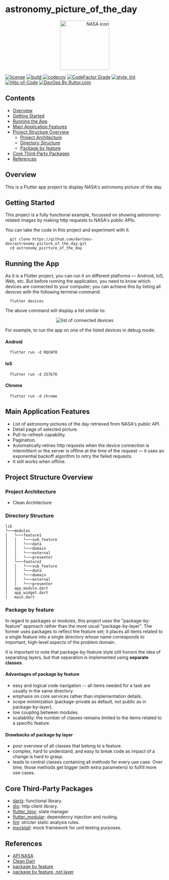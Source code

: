 # astronomy_picture_of_the_day

<p align="center"> 
  <a href="https://www.nasa.gov/" align="right">
    <img width="156" alt="NASA icon"
    src="https://user-images.githubusercontent.com/24878574/282269386-1804fb09-3afe-4f05-9169-da18b36100a3.png">
  </a>
</p>

[![license](https://img.shields.io/badge/license-mit-green.svg)](https://github.com/dartoos-dev/astronomy_picture_of_the_day/blob/master/LICENSE)
[![build](https://github.com/dartoos-dev/astronomy_picture_of_the_day/actions/workflows/build.yml/badge.svg)](https://github.com/dartoos-dev/astronomy_picture_of_the_day/actions/)
[![codecov](https://codecov.io/gh/dartoos-dev/astronomy_picture_of_the_day/branch/master/graph/badge.svg?token=W6spF0S796)](https://codecov.io/gh/dartoos-dev/astronomy_picture_of_the_day)
[![CodeFactor Grade](https://img.shields.io/codefactor/grade/github/rafamizes/astronomy_picture_of_the_day)](https://www.codefactor.io/repository/github/rafamizes/astronomy_picture_of_the_day)
[![style: lint](https://img.shields.io/badge/style-lint-4BC0F5.svg)](https://pub.dev/packages/lint)
[![Hits-of-Code](https://hitsofcode.com/github/dartoos-dev/astronomy_picture_of_the_day?branch=master)](https://hitsofcode.com/github/dartoos-dev/astronomy_picture_of_the_day/view?branch=master)
[![DevOps By
Rultor.com](https://www.rultor.com/b/dartoos-dev/astronomy_picture_of_the_day)](https://www.rultor.com/p/dartoos-dev/astronomy_picture_of_the_day)

## Contents

- [Overview](#overview)
- [Getting Started](#getting-started)
- [Running the App](#running-the-app)
- [Main Application Features](#main-application-features)
- [Project Structure Overview](#project-structure-overview)
  - [Project Architecture](#project-architecture)
  - [Directory Structure](#directory-structure)
  - [Package by feature](#package-by-feature)
- [Core Third-Party Packages](#core-third-party-packages)
- [References](#references)

## Overview

This is a Flutter app project to display NASA's astronomy picture of the day.

## Getting Started

This project is a fully functional example, focussed on showing
astronomy-related images by making http requests to NASA's public APIs.

You can take the code in this project and experiment with it.

```shell
  git clone https://github.com/dartoos-dev/astronomy_picture_of_the_day.git
  cd astronomy_picrture_of_the_day
```

## Running the App

As it is a Flutter project, you can run it on different platforms — Android,
IoS, Web, etc. But before running the application, you need to know which
devices are connected to your computer; you can achieve this by listing all
devices with the following terminal command:

```shell
  flutter devices
```

The above command will display a list similar to:

<p align="center">
  <img alt="list of connected devices"
  src="https://user-images.githubusercontent.com/24878574/282270845-2ea519df-9136-4d23-96f9-15fde7c53e88.png">
</p>

For example, to run the app on one of the listed devices in debug mode:

#### Android

```shell
  flutter run -d RQCW70
```

#### IoS

```shell
  flutter run -d 257E76
```

#### Chrome

```shell
  flutter run -d chrome
```

## Main Application Features

- List of astronomy pictures of the day retrieved from NASA's public API.
- Detail page of selected picture.
- Pull-to-refresh capability.
- Pagination.
- Automatically retries http requests when the device connection is intermittent
  or the server is offline at the time of the request — it uses an exponential
  backoff algorithm to retry the failed requests.
- It still works when offline.

## Project Structure Overview

### Project Architecture

- Clean Architecture

### Directory Structure

```shell
lib  
└───modules  
│   └───feature1  
│   │  	└───sub_feature  
│   │   └───data  
│   │   └───domain  
│   │   └───external  
│   │   └───presenter  
│   └───feature2  
│   │  	└───sub_feature  
│   │  	└───data  
│   │  	└───domain  
│   │  	└───external  
│   │  	└───presenter  
│   app_module.dart  
│   app_widget.dart 
│   main.dart 
```

### Package by feature

In regard to packages or modules, this project uses the "package-by-feature"
approach rather than the more usual "package-by-layer". The former uses
packages to reflect the feature set; it places all items related to a single
feature into a single directory whose name corresponds to important, high-level
aspects of the problem domain.

It is important to note that package-by-feature style still honors the idea of
separating layers, but that separation is implemented using **separate
classes**.

#### Advantages of package by feature

- easy and logical code navigation -- all items needed for a task are usually in
  the same directory.
- emphasis on core services rather than implementation details.
- scope minimization (package-private as default, not public as in package-by-layer).
- low coupling between modules.
- scalability: the number of classes remains limited to the items related
  to a specific feature.

#### Drawbacks of package by layer

- poor overview of all classes that belong to a feature.
- complex, hard to understand, and easy to break code as impact of a change is
  hard to grasp.
- leads to central classes containing all methods for every use case. Over time,
  those methods get bigger (with extra parameters) to fulfill more use cases.

## Core Third-Party Packages

- [dartz](https://pub.dev/packages/dartz): functional library.
- [dio](https://pub.dev/packages/dio): http client library.
- [flutter_bloc](https://pub.dev/packages/flutter_bloc): state manager
- [flutter_modular](https://pub.dev/packages/flutter_modular): dependency injection and routing.
- [lint](https://pub.dev/packages/lint): stricter static analysis rules.
- [mocktail](https://pub.dev/packages/mocktail): mock framework for unit testing purposes.

## References

- [API NASA](https://api.nasa.gov/)
- [Clean Dart](https://github.com/Flutterando/Clean-Dart)
- [package by feature](https://phauer.com/2020/package-by-feature/)
- [package by feature, not layer](http://www.javapractices.com/topic/TopicAction.do?Id=205)
